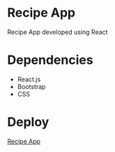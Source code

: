 # Recipe App

Recipe App developed using React

# Dependencies

* React.js
* Bootstrap
* CSS


# Deploy

[Recipe App](https://banesag.github.io/RecipeApp/)
